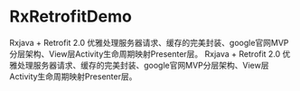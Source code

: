 # RxRetrofitDemo
Rxjava + Retrofit 2.0 优雅处理服务器请求、缓存的完美封装、google官网MVP分层架构、View层Activity生命周期映射Presenter层。
Rxjava + Retrofit 2.0 优雅处理服务器请求、缓存的完美封装、google官网MVP分层架构、View层Activity生命周期映射Presenter层。
